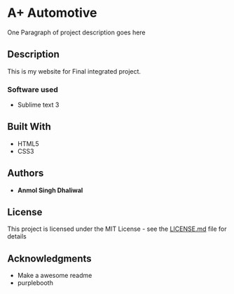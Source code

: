 # A+ Automotive

One Paragraph of project description goes here

## Description

This is my website for Final integrated project. 



### Software used

* Sublime text 3





## Built With

* HTML5
* CSS3



## Authors

* **Anmol Singh Dhaliwal**

## License

This project is licensed under the MIT License - see the [LICENSE.md](LICENSE.md) file for details

## Acknowledgments

* Make a awesome readme
* purplebooth
